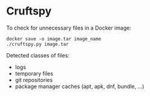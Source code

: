# Cruftspy

To check for unnecessary files in a Docker image:

```
docker save -o image.tar image_name
./cruftspy.py image.tar
```

Detected classes of files:
- logs
- temporary files
- git repositories
- package manager caches (apt, apk, dnf, bundle, ...)

